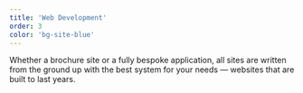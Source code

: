 ```yaml
---
title: 'Web Development'
order: 3
color: 'bg-site-blue'
---
```

Whether a brochure site or a fully bespoke application, all sites are written from the ground up with the best system for your needs — websites that are built to last years.
